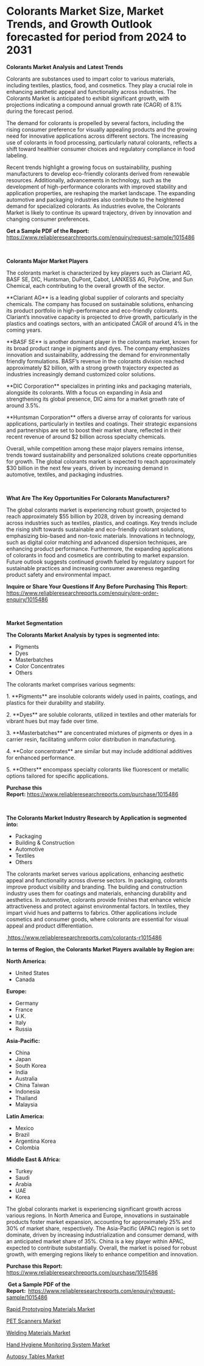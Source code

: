 <p><h1>Colorants Market Size, Market Trends, and Growth Outlook forecasted for period from 2024 to 2031</h1></p><p><strong>Colorants Market Analysis and Latest Trends</strong></p>
<p><p>Colorants are substances used to impart color to various materials, including textiles, plastics, food, and cosmetics. They play a crucial role in enhancing aesthetic appeal and functionality across industries. The Colorants Market is anticipated to exhibit significant growth, with projections indicating a compound annual growth rate (CAGR) of 8.1% during the forecast period. </p><p>The demand for colorants is propelled by several factors, including the rising consumer preference for visually appealing products and the growing need for innovative applications across different sectors. The increasing use of colorants in food processing, particularly natural colorants, reflects a shift toward healthier consumer choices and regulatory compliance in food labeling.</p><p>Recent trends highlight a growing focus on sustainability, pushing manufacturers to develop eco-friendly colorants derived from renewable resources. Additionally, advancements in technology, such as the development of high-performance colorants with improved stability and application properties, are reshaping the market landscape. The expanding automotive and packaging industries also contribute to the heightened demand for specialized colorants. As industries evolve, the Colorants Market is likely to continue its upward trajectory, driven by innovation and changing consumer preferences.</p></p>
<p><strong>Get a Sample PDF of the Report:&nbsp;</strong> <a href="https://www.reliableresearchreports.com/enquiry/request-sample/1015486?utm_campaign=38&utm_medium=2&utm_source=Github&utm_content=ia&utm_term=08112024&utm_id=colorants">https://www.reliableresearchreports.com/enquiry/request-sample/1015486</a></p>
<p>&nbsp;</p>
<p><strong>Colorants Major Market Players</strong></p>
<p><p>The colorants market is characterized by key players such as Clariant AG, BASF SE, DIC, Huntsman, DuPont, Cabot, LANXESS AG, PolyOne, and Sun Chemical, each contributing to the overall growth of the sector.</p><p>**Clariant AG** is a leading global supplier of colorants and specialty chemicals. The company has focused on sustainable solutions, enhancing its product portfolio in high-performance and eco-friendly colorants. Clariant’s innovative capacity is projected to drive growth, particularly in the plastics and coatings sectors, with an anticipated CAGR of around 4% in the coming years.</p><p>**BASF SE** is another dominant player in the colorants market, known for its broad product range in pigments and dyes. The company emphasizes innovation and sustainability, addressing the demand for environmentally friendly formulations. BASF’s revenue in the colorants division reached approximately $2 billion, with a strong growth trajectory expected as industries increasingly demand customized color solutions.</p><p>**DIC Corporation** specializes in printing inks and packaging materials, alongside its colorants. With a focus on expanding in Asia and strengthening its global presence, DIC aims for a market growth rate of around 3.5%. </p><p>**Huntsman Corporation** offers a diverse array of colorants for various applications, particularly in textiles and coatings. Their strategic expansions and partnerships are set to boost their market share, reflected in their recent revenue of around $2 billion across specialty chemicals.</p><p>Overall, while competition among these major players remains intense, trends toward sustainability and personalized solutions create opportunities for growth. The global colorants market is expected to reach approximately $30 billion in the next few years, driven by increasing demand in automotive, textiles, and packaging industries.</p></p>
<p>&nbsp;</p>
<p><strong>What Are The Key Opportunities For Colorants Manufacturers?</strong></p>
<p><p>The global colorants market is experiencing robust growth, projected to reach approximately $55 billion by 2028, driven by increasing demand across industries such as textiles, plastics, and coatings. Key trends include the rising shift towards sustainable and eco-friendly colorant solutions, emphasizing bio-based and non-toxic materials. Innovations in technology, such as digital color matching and advanced dispersion techniques, are enhancing product performance. Furthermore, the expanding applications of colorants in food and cosmetics are contributing to market expansion. Future outlook suggests continued growth fueled by regulatory support for sustainable practices and increasing consumer awareness regarding product safety and environmental impact.</p></p>
<p><strong>Inquire or Share Your Questions If Any Before Purchasing This Report:</strong> <a href="https://www.reliableresearchreports.com/enquiry/pre-order-enquiry/1015486?utm_campaign=38&utm_medium=2&utm_source=Github&utm_content=ia&utm_term=08112024&utm_id=colorants">https://www.reliableresearchreports.com/enquiry/pre-order-enquiry/1015486</a></p>
<p>&nbsp;</p>
<p><strong>Market Segmentation</strong></p>
<p><strong>The Colorants Market Analysis by types is segmented into:</strong></p>
<p><ul><li>Pigments</li><li>Dyes</li><li>Masterbatches</li><li>Color Concentrates</li><li>Others</li></ul></p>
<p><p>The colorants market comprises various segments: </p><p>1. **Pigments** are insoluble colorants widely used in paints, coatings, and plastics for their durability and stability.</p><p>2. **Dyes** are soluble colorants, utilized in textiles and other materials for vibrant hues but may fade over time.</p><p>3. **Masterbatches** are concentrated mixtures of pigments or dyes in a carrier resin, facilitating uniform color distribution in manufacturing.</p><p>4. **Color concentrates** are similar but may include additional additives for enhanced performance.</p><p>5. **Others** encompass specialty colorants like fluorescent or metallic options tailored for specific applications.</p></p>
<p><strong>Purchase this Report:&nbsp;</strong><a href="https://www.reliableresearchreports.com/purchase/1015486?utm_campaign=38&utm_medium=2&utm_source=Github&utm_content=ia&utm_term=08112024&utm_id=colorants">https://www.reliableresearchreports.com/purchase/1015486</a></p>
<p>&nbsp;</p>
<p><strong>The Colorants Market Industry Research by Application is segmented into:</strong></p>
<p><ul><li>Packaging</li><li>Building & Construction</li><li>Automotive</li><li>Textiles</li><li>Others</li></ul></p>
<p><p>The colorants market serves various applications, enhancing aesthetic appeal and functionality across diverse sectors. In packaging, colorants improve product visibility and branding. The building and construction industry uses them for coatings and materials, enhancing durability and aesthetics. In automotive, colorants provide finishes that enhance vehicle attractiveness and protect against environmental factors. In textiles, they impart vivid hues and patterns to fabrics. Other applications include cosmetics and consumer goods, where colorants are essential for visual appeal and product differentiation.</p></p>
<p><a href="https://www.reliableresearchreports.com/colorants-r1015486?utm_campaign=38&utm_medium=2&utm_source=Github&utm_content=ia&utm_term=08112024&utm_id=colorants">&nbsp;https://www.reliableresearchreports.com/colorants-r1015486</a></p>
<p><strong>In terms of Region, the Colorants Market Players available by Region are:</strong></p>
<p>
    <p> <strong> North America: </strong>
        <ul>
            <li>United States</li>
            <li>Canada</li>
        </ul>
        </p> 
    <p> <strong> Europe: </strong>
        <ul>
            <li>Germany</li>
            <li>France</li>
            <li>U.K.</li>
            <li>Italy</li>
            <li>Russia</li>
        </ul>
        </p> 
    <p> <strong> Asia-Pacific: </strong>
        <ul>
            <li>China</li>
            <li>Japan</li>
            <li>South Korea</li>
            <li>India</li>
            <li>Australia</li>
            <li>China Taiwan</li>
            <li>Indonesia</li>
            <li>Thailand</li>
            <li>Malaysia</li>
        </ul>
        </p> 
    <p> <strong> Latin America: </strong>
        <ul>
            <li>Mexico</li>
            <li>Brazil</li>
            <li>Argentina Korea</li>
            <li>Colombia</li>
        </ul>
        </p> 
    <p> <strong> Middle East & Africa: </strong>
        <ul>
            <li>Turkey</li>
            <li>Saudi</li>
            <li>Arabia</li>
            <li>UAE</li>
            <li>Korea</li>
        </ul>
    </p>
    </p>
<p><p>The global colorants market is experiencing significant growth across various regions. In North America and Europe, innovations in sustainable products foster market expansion, accounting for approximately 25% and 30% of market share, respectively. The Asia-Pacific (APAC) region is set to dominate, driven by increasing industrialization and consumer demand, with an anticipated market share of 35%. China is a key player within APAC, expected to contribute substantially. Overall, the market is poised for robust growth, with emerging regions likely to enhance competition and innovation.</p></p>
<p><strong>Purchase this Report: </strong><a href="https://www.reliableresearchreports.com/purchase/1015486?utm_campaign=38&utm_medium=2&utm_source=Github&utm_content=ia&utm_term=08112024&utm_id=colorants">https://www.reliableresearchreports.com/purchase/1015486</a></p>
<p>&nbsp;<strong>Get a Sample PDF of the Report:&nbsp;&nbsp;</strong><a href="https://www.reliableresearchreports.com/enquiry/request-sample/1015486?utm_campaign=38&utm_medium=2&utm_source=Github&utm_content=ia&utm_term=08112024&utm_id=colorants">https://www.reliableresearchreports.com/enquiry/request-sample/1015486</a></p>
<p><strong></strong></p>
<p><p><a href="https://github.com/delorasywf/Market-Research-Report-List-1/blob/main/rapid-prototyping-materials-market.md?utm_campaign=38&utm_medium=2&utm_source=Github&utm_content=ia&utm_term=08112024&utm_id=colorants">Rapid Prototyping Materials Market</a></p><p><a href="https://issuu.com/reportprime-2/docs/pet-scanners-market-size-2030.pptx_08a389a464bfa3?utm_campaign=38&utm_medium=2&utm_source=Github&utm_content=ia&utm_term=08112024&utm_id=colorants">PET Scanners Market</a></p><p><a href="https://github.com/KejsiLoshi121/Market-Research-Report-List-1/blob/main/welding-materials-market.md?utm_campaign=38&utm_medium=2&utm_source=Github&utm_content=ia&utm_term=08112024&utm_id=colorants">Welding Materials Market</a></p><p><a href="https://issuu.com/reportprime-2/docs/hand-hygiene-monitoring-system-mark_9d6b0badacfa1c?utm_campaign=38&utm_medium=2&utm_source=Github&utm_content=ia&utm_term=08112024&utm_id=colorants">Hand Hygiene Monitoring System Market</a></p><p><a href="https://issuu.com/reportprime-2/docs/autopsy-tables-market-size-2030.ppt_27e6bbd1345382?utm_campaign=38&utm_medium=2&utm_source=Github&utm_content=ia&utm_term=08112024&utm_id=colorants">Autopsy Tables Market</a></p></p>
